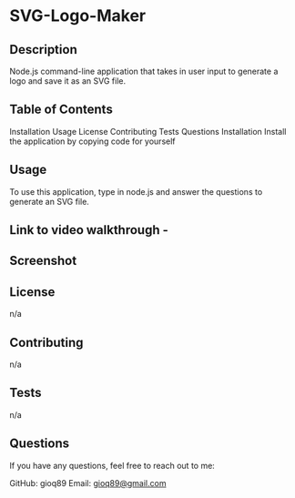 # SVG-Logo-Maker

## Description
Node.js command-line application that takes in user input to generate a logo and save it as an SVG file.

## Table of Contents
Installation
Usage
License
Contributing
Tests
Questions
Installation
Install the application by copying code for yourself

## Usage
To use this application, type in node.js and answer the questions to generate an SVG file.

## Link to video walkthrough - 

## Screenshot

## License
n/a

## Contributing
n/a

## Tests
n/a

## Questions
If you have any questions, feel free to reach out to me:

GitHub: gioq89
Email: gioq89@gmail.com
